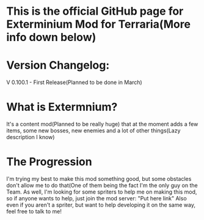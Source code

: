 # This is the official GitHub page for Exterminium Mod for Terraria(More info down below)

# Version Changelog:
V 0.100.1 - First Release(Planned to be done in March)

# What is Extermnium?
It's a content mod(Planned to be really huge) that at the moment adds a few items, some new bosses, new enemies and a lot of other things(Lazy description I know)

# The Progression
I'm trying my best to make this mod something good, but some obstacles don't allow me to do that(One of them being the fact I'm the only guy on the Team. As well, I'm looking for some spriters to help me on making this mod, so if anyone wants to help, just join the mod server: "Put here link"
Also even if you aren't a spriter, but want to help developing it on the same way, feel free to talk to me!


